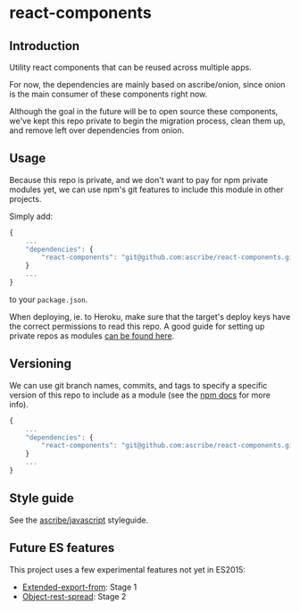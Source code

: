 react-components
================

Introduction
------------

Utility react components that can be reused across multiple apps.

For now, the dependencies are mainly based on ascribe/onion, since onion
is the main consumer of these components right now.

Although the goal in the future will be to open source these components,
we've kept this repo private to begin the migration process, clean them up,
and remove left over dependencies from onion.

Usage
-----

Because this repo is private, and we don't want to pay for npm private
modules yet, we can use npm's git features to include this module in
other projects.

Simply add:

```javascript
{
    ...
    "dependencies": {
        "react-components": "git@github.com:ascribe/react-components.git"
    }
    ...
}
```

to your `package.json`.

When deploying, ie. to Heroku, make sure that the target's deploy keys
have the correct permissions to read this repo. A good guide for setting
up private repos as modules [can be found here](http://fiznool.com/blog/2015/05/20/an-alternative-to-npm-private-modules/).

Versioning
----------

We can use git branch names, commits, and tags to specify a specific
version of this repo to include as a module (see the [npm docs](https://docs.npmjs.com/files/package.json#git-urls-as-dependencies)
for more info).

```javascript
{
    ...
    "dependencies": {
        "react-components": "git@github.com:ascribe/react-components.git#v0.0.1"
    }
    ...
}
```

Style guide
-----------

See the [ascribe/javascript](https://github.com/ascribe/javascript) styleguide.

Future ES features
------------------

This project uses a few experimental features not yet in ES2015:
  * [Extended-export-from](https://github.com/leebyron/ecmascript-more-export-from): Stage 1
  * [Object-rest-spread](https://github.com/sebmarkbage/ecmascript-rest-spread): Stage 2

